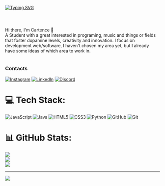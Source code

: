 [![Typing SVG](https://readme-typing-svg.demolab.com?font=Special+Gothic+Expanded+One&size=14&letterSpacing=4&pause=1000&color=F7F7F7&background=000000&center=true&width=435&height=60&lines=FullStack+Developer+)](https://git.io/typing-svg)

#
<p>
<br>Hi there, I'm Cartence 👋</br>
A Student with a great interested in programing, music and things or fields that foster dopamine levels, creativity and innovation. I focus on development web/software, I haven't chosen my area yet, but I already have some ideas of which area to work in.
</p>

#
<h3 align="left">Contacts</h3>


[![Instagram](https://img.shields.io/badge/-Instagram-000?style=for-the-badge&logo=instagram&logoColor=FFFFFF)](https://www.instagram.com/tavopjl)
[![LinkedIn](https://img.shields.io/badge/-LinkedIn-000?style=for-the-badge&logo=linkedin&logoColor=FFFFFF)](https://www.linkedin.com/in/gustavo-brito-465712343)
[![Discord](https://img.shields.io/badge/-Discord-000?style=for-the-badge&logo=discord&logoColor=FFFFFF)](https://discord.com/users/849462931641073666)

# 💻 Tech Stack:
![JavaScript](https://img.shields.io/badge/javascript-%23323330.svg?style=for-the-badge&logo=javascript&logoColor=%23F7DF1E) ![Java](https://img.shields.io/badge/java-%23ED8B00.svg?style=for-the-badge&logo=openjdk&logoColor=white) ![HTML5](https://img.shields.io/badge/html5-%23E34F26.svg?style=for-the-badge&logo=html5&logoColor=white) ![CSS3](https://img.shields.io/badge/css3-%231572B6.svg?style=for-the-badge&logo=css3&logoColor=white) ![Python](https://img.shields.io/badge/python-3670A0?style=for-the-badge&logo=python&logoColor=ffdd54) ![GitHub](https://img.shields.io/badge/github-%23121011.svg?style=for-the-badge&logo=github&logoColor=white) ![Git](https://img.shields.io/badge/git-%23F05033.svg?style=for-the-badge&logo=git&logoColor=white)
# 📊 GitHub Stats:
![](https://github-readme-stats.vercel.app/api?username=Tavopjl&theme=dark&hide_border=false&include_all_commits=false&count_private=false)<br/>
![](https://nirzak-streak-stats.vercel.app/?user=Tavopjl&theme=dark&hide_border=false)<br/>
![](https://github-readme-stats.vercel.app/api/top-langs/?username=Tavopjl&theme=dark&hide_border=false&include_all_commits=false&count_private=false&layout=compact)

---
[![](https://visitcount.itsvg.in/api?id=Tavopjl&icon=0&color=0)](https://visitcount.itsvg.in)
